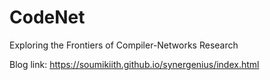 # CodeNet
Exploring the Frontiers of Compiler-Networks Research

Blog link: https://soumikiith.github.io/synergenius/index.html
